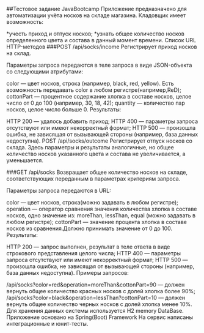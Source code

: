 ##Тестовое задание JavaBootcamp
Приложение предназначено для автоматизации учёта носков на складе магазина. Кладовщик имеет возможность:

*учесть приход и отпуск носков;
*узнать общее количество носков определенного цвета и состава в данный момент времени.
Список URL HTTP-методов
###POST /api/socks/income
Регистрирует приход носков на склад.

Параметры запроса передаются в теле запроса в виде JSON-объекта со следующими атрибутами:

color — цвет носков, строка (например, black, red, yellow). Есть возможность передавать color в любом регистре(например,ReD);
cottonPart — процентное содержание хлопка в составе носков, целое число от 0 до 100 (например, 30, 18, 42);
quantity — количество пар носков, целое число больше 0.
Результаты:

HTTP 200 — удалось добавить приход;
HTTP 400 — параметры запроса отсутствуют или имеют некорректный формат;
HTTP 500 — произошла ошибка, не зависящая от вызывающей стороны (например, база данных недоступна).
POST /api/socks/outcome
Регистрирует отпуск носков со склада. Здесь параметры и результаты аналогичные, но общее количество носков указанного цвета и состава не увеличивается, а уменьшается.

###GET /api/socks
Возвращает общее количество носков на складе, соответствующих переданным в параметрах критериям запроса.

Параметры запроса передаются в URL:

color — цвет носков, строка(можно задавать в любом регистре);
operation — оператор сравнения значения количества хлопка в составе носков, одно значение из: moreThan, lessThan, equal (можно задавать в любом регистре);
cottonPart — значение процента хлопка в составе носков из сравнения.Должно принимать значение от 0 до 100.
Результаты:

HTTP 200 — запрос выполнен, результат в теле ответа в виде строкового представления целого числа;
HTTP 400 — параметры запроса отсутствуют или имеют некорректный формат;
HTTP 500 — произошла ошибка, не зависящая от вызывающей стороны (например, база данных недоступна).
Примеры запросов:

/api/socks?color=red&operation=moreThan&cottonPart=90 — должен вернуть общее количество красных носков с долей хлопка более 90%;
/api/socks?color=black&operation=lessThan?cottonPart=10 — должен вернуть общее количество черных носков с долей хлопка менее 10%.
Для хранения данных системы используется H2 memory DataBase. Приложение основано на Spring(Boot) Framework На сервис написаны интеграционные и юнит-тесты.

